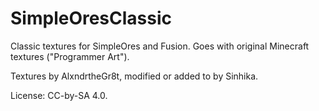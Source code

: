 # SimpleOresClassic
Classic textures for SimpleOres and Fusion. Goes with original Minecraft textures ("Programmer Art").

Textures by AlxndrtheGr8t, modified or added to by Sinhika.

License: CC-by-SA 4.0.
